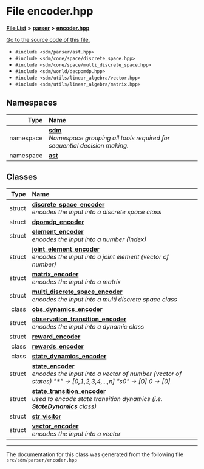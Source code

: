 
<NavBar active_item_id="2"/>

# File encoder.hpp


[**File List**](files.md) **>** [**parser**](dir_6daa6254ddefc40233dd42d3ed88a5a9.md) **>** [**encoder.hpp**](encoder_8hpp.md)

[Go to the source code of this file.](encoder_8hpp_source.md)



* `#include <sdm/parser/ast.hpp>`
* `#include <sdm/core/space/discrete_space.hpp>`
* `#include <sdm/core/space/multi_discrete_space.hpp>`
* `#include <sdm/world/decpomdp.hpp>`
* `#include <sdm/utils/linear_algebra/vector.hpp>`
* `#include <sdm/utils/linear_algebra/matrix.hpp>`









## Namespaces

| Type | Name |
| ---: | :--- |
| namespace | [**sdm**](namespacesdm.md) <br>_Namespace grouping all tools required for sequential decision making._  |
| namespace | [**ast**](namespacesdm_1_1ast.md) <br> |

## Classes

| Type | Name |
| ---: | :--- |
| struct | [**discrete\_space\_encoder**](structsdm_1_1ast_1_1discrete__space__encoder.md) <br>_encodes the input into a discrete space class_  |
| struct | [**dpomdp\_encoder**](structsdm_1_1ast_1_1dpomdp__encoder.md) <br> |
| struct | [**element\_encoder**](structsdm_1_1ast_1_1element__encoder.md) <br>_encodes the input into a number (index)_  |
| struct | [**joint\_element\_encoder**](classsdm_1_1ast_1_1joint__element__encoder.md) <br>_encodes the input into a joint element (vector of number)_  |
| struct | [**matrix\_encoder**](structsdm_1_1ast_1_1matrix__encoder.md) <br>_encodes the input into a matrix_  |
| struct | [**multi\_discrete\_space\_encoder**](structsdm_1_1ast_1_1multi__discrete__space__encoder.md) <br>_encodes the input into a multi discrete space class_  |
| class | [**obs\_dynamics\_encoder**](classsdm_1_1ast_1_1obs__dynamics__encoder.md) <br> |
| struct | [**observation\_transition\_encoder**](structsdm_1_1ast_1_1observation__transition__encoder.md) <br>_encodes the input into a dynamic class_  |
| struct | [**reward\_encoder**](structsdm_1_1ast_1_1reward__encoder.md) <br> |
| class | [**rewards\_encoder**](classsdm_1_1ast_1_1rewards__encoder.md) <br> |
| class | [**state\_dynamics\_encoder**](classsdm_1_1ast_1_1state__dynamics__encoder.md) <br> |
| struct | [**state\_encoder**](structsdm_1_1ast_1_1state__encoder.md) <br>_encodes the input into a vector of number (vector of states) "\*" -&gt; [0,1,2,3,4,...,n] "s0" -&gt; [0] 0 -&gt; [0]_  |
| struct | [**state\_transition\_encoder**](structsdm_1_1ast_1_1state__transition__encoder.md) <br>_used to encode state transition dynamics (i.e._ [_**StateDynamics**_](classsdm_1_1StateDynamics.md) _class)_ |
| struct | [**str\_visitor**](structsdm_1_1ast_1_1str__visitor.md) <br> |
| struct | [**vector\_encoder**](structsdm_1_1ast_1_1vector__encoder.md) <br>_encodes the input into a vector_  |














------------------------------
The documentation for this class was generated from the following file `src/sdm/parser/encoder.hpp`
